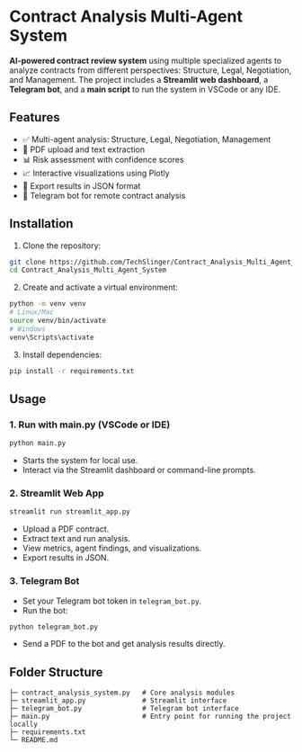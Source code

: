 # Contract Analysis Multi-Agent System

**AI-powered contract review system** using multiple specialized agents to analyze contracts from different perspectives: Structure, Legal, Negotiation, and Management. The project includes a **Streamlit web dashboard**, a **Telegram bot**, and a **main script** to run the system in VSCode or any IDE.

## Features

- ✅ Multi-agent analysis: Structure, Legal, Negotiation, Management  
- 📄 PDF upload and text extraction  
- 📊 Risk assessment with confidence scores  
- 📈 Interactive visualizations using Plotly  
- 💾 Export results in JSON format  
- 🤖 Telegram bot for remote contract analysis  

## Installation

1. Clone the repository:

```bash
git clone https://github.com/TechSlinger/Contract_Analysis_Multi_Agent_System.git
cd Contract_Analysis_Multi_Agent_System
````

2. Create and activate a virtual environment:

```bash
python -m venv venv
# Linux/Mac
source venv/bin/activate
# Windows
venv\Scripts\activate
```

3. Install dependencies:

```bash
pip install -r requirements.txt
```

## Usage

### 1. Run with main.py (VSCode or IDE)

```bash
python main.py
```

* Starts the system for local use.
* Interact via the Streamlit dashboard or command-line prompts.

### 2. Streamlit Web App

```bash
streamlit run streamlit_app.py
```

* Upload a PDF contract.
* Extract text and run analysis.
* View metrics, agent findings, and visualizations.
* Export results in JSON.

### 3. Telegram Bot

* Set your Telegram bot token in `telegram_bot.py`.
* Run the bot:

```bash
python telegram_bot.py
```

* Send a PDF to the bot and get analysis results directly.

## Folder Structure

```
├─ contract_analysis_system.py   # Core analysis modules
├─ streamlit_app.py              # Streamlit interface
├─ telegram_bot.py               # Telegram bot interface
├─ main.py                       # Entry point for running the project locally
├─ requirements.txt
└─ README.md
```

